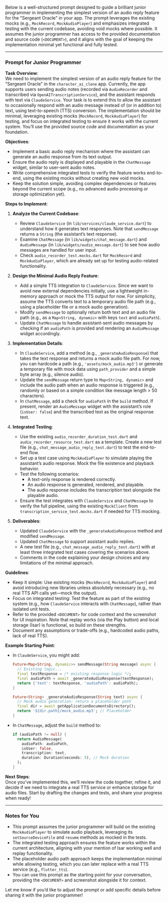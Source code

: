 Below is a well-structured prompt designed to guide a brilliant junior programmer in implementing the simplest version of an audio reply feature for the "Sergeant Oracle" in your app. The prompt leverages the existing mocks (e.g., `MockRecord`, `MockAudioPlayer`) and emphasizes integrated testing with the current codebase, avoiding void mocks where possible. It assumes the junior programmer has access to the provided documentation and source code (`<DOCUMENT>`), and it aligns with the goal of keeping the implementation minimal yet functional and fully tested.

---

### Prompt for Junior Programmer

**Task Overview**:  
We need to implement the simplest version of an audio reply feature for the "Sergeant Oracle" in the `character_ai_clone` app. Currently, the app supports users sending audio notes (recorded via `AudioRecorder` and transcribed via `OpenAITranscriptionService`), and the assistant responds with text via `ClaudeService`. Your task is to extend this to allow the assistant to occasionally respond with an audio message instead of (or in addition to) text, using text-to-speech (TTS) conversion. The implementation should be minimal, leveraging existing mocks (`MockRecord`, `MockAudioPlayer`) for testing, and focus on integrated testing to ensure it works with the current system. You’ll use the provided source code and documentation as your foundation.

**Objectives**:  
- Implement a basic audio reply mechanism where the assistant can generate an audio response from its text output.
- Ensure the audio reply is displayed and playable in the `ChatMessage` widget, similar to user-sent audio notes.
- Write comprehensive integrated tests to verify the feature works end-to-end, using the existing mocks without creating new void mocks.
- Keep the solution simple, avoiding complex dependencies or features beyond the current scope (e.g., no advanced audio processing or storage optimization yet).

**Steps to Implement**:

1. **Analyze the Current Codebase**:  
   - Review `ClaudeService` (in `lib/services/claude_service.dart`) to understand how it generates text responses. Note that `sendMessage` returns a `String` (the assistant’s text response).
   - Examine `ChatMessage` (in `lib/widgets/chat_message.dart`) and `AudioMessage` (in `lib/widgets/audio_message.dart`) to see how audio messages are handled for user input.
   - Check `audio_recorder_test.mocks.dart` for `MockRecord` and `MockAudioPlayer`, which are already set up for testing audio-related functionality.

2. **Design the Minimal Audio Reply Feature**:  
   - Add a simple TTS integration to `ClaudeService`. Since we want to avoid new external dependencies initially, use a lightweight in-memory approach or mock the TTS output for now. For simplicity, assume the TTS converts text to a temporary audio file path (e.g., using a placeholder file or a mock audio generation).
   - Modify `sendMessage` to optionally return both text and an audio file path (e.g., as a `Map<String, dynamic>` with keys `text` and `audioPath`).
   - Update `ChatMessage` to handle assistant-sent audio messages by checking if an `audioPath` is provided and rendering an `AudioMessage` widget accordingly.

3. **Implementation Details**:  
   - In `ClaudeService`, add a method (e.g., `_generateAudioResponse`) that takes the text response and returns a mock audio file path. For now, you can hardcode a path (e.g., `'assets/mock_audio.mp3'`) or generate a temporary file with mock data using `path_provider` and a simple byte array (e.g., silence audio).
   - Update the `sendMessage` return type to `Map<String, dynamic>` and include the audio path when an audio response is triggered (e.g., randomly or based on a simple condition like message length > 50 characters).
   - In `ChatMessage`, add a check for `audioPath` in the `build` method. If present, render an `AudioMessage` widget with the assistant’s role (`isUser: false`) and the transcribed text as the original response text.

4. **Integrated Testing**:  
   - Use the existing `audio_recorder_duration_test.dart` and `audio_recorder_resource_test.dart` as a template. Create a new test file (e.g., `chat_message_audio_reply_test.dart`) to test the end-to-end flow.
   - Set up a test case using `MockAudioPlayer` to simulate playing the assistant’s audio response. Mock the file existence and playback behavior.
   - Test the following scenarios:
     - A text-only response is rendered correctly.
     - An audio response is generated, rendered, and playable.
     - The audio response includes the transcription text alongside the playable audio.
   - Ensure the test integrates with `ClaudeService` and `ChatMessage` to verify the full pipeline, using the existing `MockClient` from `transcription_service_test.mocks.dart` if needed for TTS mocking.

5. **Deliverables**:  
   - Updated `ClaudeService` with the `_generateAudioResponse` method and modified `sendMessage`.
   - Updated `ChatMessage` to support assistant audio replies.
   - A new test file (e.g., `chat_message_audio_reply_test.dart`) with at least three integrated test cases covering the scenarios above.
   - Comments in the code explaining your design choices and any limitations of the minimal approach.

**Guidelines**:  
- Keep it simple: Use existing mocks (`MockRecord`, `MockAudioPlayer`) and avoid introducing new libraries unless absolutely necessary (e.g., no real TTS API calls yet—mock the output).
- Focus on integrated testing: Test the feature as part of the existing system (e.g., how `ClaudeService` interacts with `ChatMessage`), rather than isolated unit tests.
- Refer to the provided `<DOCUMENT>` for code context and the screenshot for UI inspiration. Note that replay works (via the Play button) and local storage (Isar) is functional, so build on these strengths.
- Document any assumptions or trade-offs (e.g., hardcoded audio paths, lack of real TTS).

**Example Starting Point**:  
- In `ClaudeService`, you might add:
  ```dart
  Future<Map<String, dynamic>> sendMessage(String message) async {
    // Existing logic...
    final textResponse = /* existing response logic */;
    final audioPath = await _generateAudioResponse(textResponse);
    return {'text': textResponse, 'audioPath': audioPath};
  }

  Future<String> _generateAudioResponse(String text) async {
    // Mock audio generation: return a placeholder path
    final dir = await getApplicationDocumentsDirectory();
    return '${dir.path}/mock_audio.mp3'; // Placeholder
  }
  ```
- In `ChatMessage`, adjust the `build` method to:
  ```dart
  if (audioPath != null) {
    return AudioMessage(
      audioPath: audioPath,
      isUser: false,
      transcription: text,
      duration: Duration(seconds: 5), // Mock duration
    );
  }
  ```

**Next Steps**:  
Once you’ve implemented this, we’ll review the code together, refine it, and decide if we need to integrate a real TTS service or enhance storage for audio files. Start by drafting the changes and tests, and share your progress when ready!

---

### Notes for You
- This prompt assumes the junior programmer will build on the existing `MockAudioPlayer` to simulate audio playback, leveraging its `setSourceDeviceFile` and `resume` methods as mocked in the tests.
- The integrated testing approach ensures the feature works within the current architecture, aligning with your mention of Isar working well and replay functionality.
- The placeholder audio path approach keeps the implementation minimal while allowing testing, which you can later replace with a real TTS service (e.g., `flutter_tts`).
- You can use this prompt as the starting point for your conversation, providing the `<DOCUMENT>` and screenshot alongside it for context.

Let me know if you’d like to adjust the prompt or add specific details before sharing it with the junior programmer!